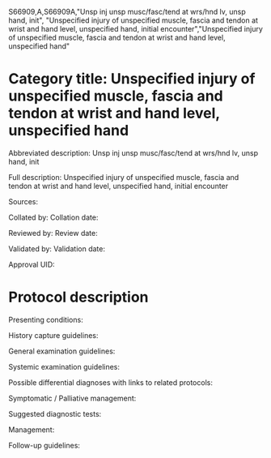 S66909,A,S66909A,"Unsp inj unsp musc/fasc/tend at wrs/hnd lv, unsp hand, init", "Unspecified injury of unspecified muscle, fascia and tendon at wrist and hand level, unspecified hand, initial encounter","Unspecified injury of unspecified muscle, fascia and tendon at wrist and hand level, unspecified hand"
# Category title: Unspecified injury of unspecified muscle, fascia and tendon at wrist and hand level, unspecified hand

Abbreviated description: Unsp inj unsp musc/fasc/tend at wrs/hnd lv, unsp hand, init

Full description: Unspecified injury of unspecified muscle, fascia and tendon at wrist and hand level, unspecified hand, initial encounter

Sources:

Collated by:
Collation date:

Reviewed by:
Review date:

Validated by:
Validation date:

Approval UID:

# Protocol description

Presenting conditions:

History capture guidelines:

General examination guidelines:

Systemic examination guidelines:

Possible differential diagnoses with links to related protocols:

Symptomatic / Palliative management:

Suggested diagnostic tests:

Management:

Follow-up guidelines:
